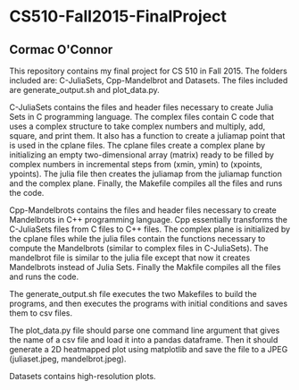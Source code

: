 # CS510-Fall2015-FinalProject
## Cormac O'Connor

This repository contains my final project for CS 510 in Fall 2015. The folders included are: C-JuliaSets, Cpp-Mandelbrot and Datasets. The files included are generate_output.sh and plot_data.py.

C-JuliaSets contains the files and header files necessary to create Julia Sets in C programming language. The complex files contain C code that uses a complex structure to take complex numbers and multiply, add, square, and print them. It also has a function to create a juliamap point that is used in the cplane files. The cplane files create a complex plane by initializing an empty two-dimensional array (matrix) ready to be filled by complex numbers in incremental steps from (xmin, ymin) to (xpoints, ypoints). The julia file then creates the juliamap from the juliamap function and the complex plane. Finally, the Makefile compiles all the files and runs the code.

Cpp-Mandelbrots contains the files and header files necessary to create Mandelbrots in C++ programming language. Cpp essentially transforms the C-JuliaSets files from C files to C++ files. The complex plane is initialized by the cplane files while the julia files contain the functions necessary to compute the Mandelbrots (similar to complex files in C-JuliaSets). The mandelbrot file is similar to the julia file except that now it creates Mandelbrots instead of Julia Sets. Finally the Makfile compiles all the files and runs the code.

The generate_output.sh file executes the two Makefiles to build the programs, and then executes the programs with initial conditions and saves them to csv files.

The plot_data.py file should parse one command line argument that gives the name of a csv file and load it into a pandas dataframe. Then it should generate a 2D heatmapped plot using matplotlib and save the file to a JPEG (juliaset.jpeg, mandelbrot.jpeg).

Datasets contains high-resolution plots.

